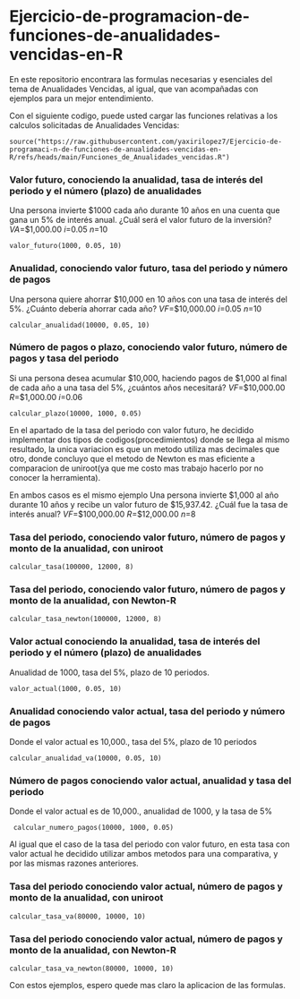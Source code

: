 # Ejercicio-de-programacion-de-funciones-de-anualidades-vencidas-en-R

En este repositorio encontrara las formulas necesarias y esenciales del tema de Anualidades Vencidas, al igual, que van acompañadas con ejemplos para un mejor entendimiento.

Con el siguiente codigo, puede usted  cargar las funciones relativas a los calculos solicitadas de Anualidades Vencidas:

```{r}
source("https://raw.githubusercontent.com/yaxirilopez7/Ejercicio-de-programaci-n-de-funciones-de-anualidades-vencidas-en-R/refs/heads/main/Funciones_de_Anualidades_vencidas.R")
```


### Valor futuro, conociendo la anualidad, tasa de interés del periodo y el número (plazo) de anualidades

Una persona invierte $1000 cada año durante 10 años en una cuenta que gana un 5% de interés anual. ¿Cuál será el valor futuro de la inversión?
$VA$=$1,000.00
$i$=0.05 
$n$=10

```{r}
valor_futuro(1000, 0.05, 10) 
```


### Anualidad, conociendo valor futuro, tasa del periodo y número de pagos

Una persona quiere ahorrar $10,000 en 10 años con una tasa de interés del 5%. ¿Cuánto debería ahorrar cada año?
$VF$=$10,000.00
$i$=0.05 
$n$=10

```{r}
calcular_anualidad(10000, 0.05, 10)
```

### Número de pagos o plazo, conociendo valor futuro, número de pagos y tasa del periodo

Si una persona desea acumular $10,000, haciendo pagos de $1,000 al final de cada año a una tasa del 5%, ¿cuántos años necesitará?
$VF$=$10,000.00
$R$=$1,000.00 
$i$=0.06

```{r}
calcular_plazo(10000, 1000, 0.05)
```



En el apartado de la tasa del periodo con valor futuro, he decidido implementar dos tipos de codigos(procedimientos) donde se llega al mismo resultado, la unica variacion es que un metodo utiliza mas decimales que otro, donde concluyo que el metodo de Newton es mas eficiente a comparacion de uniroot(ya que me costo mas trabajo hacerlo por no conocer la herramienta).

En ambos casos es el mismo ejemplo
Una persona invierte $1,000 al año durante 10 años y recibe un valor futuro de $15,937.42. ¿Cuál fue la tasa de interés anual?
$VF$=$100,000.00
$R$=$12,000.00 
$n$=8


### Tasa del periodo, conociendo valor futuro, número de pagos y monto de la anualidad, con uniroot


```{r}
calcular_tasa(100000, 12000, 8)
```

### Tasa del periodo, conociendo valor futuro, número de pagos y monto de la anualidad, con Newton-R


```{r}
calcular_tasa_newton(100000, 12000, 8)
```


### Valor actual conociendo la anualidad, tasa de interés del periodo y el número (plazo) de anualidades

Anualidad de 1000, tasa del 5%, plazo de 10 periodos.

```{r}
valor_actual(1000, 0.05, 10) 
```


### Anualidad conociendo valor actual, tasa del periodo y número de pagos

Donde el valor actual es 10,000., tasa del 5%, plazo de 10 periodos

```{r}
calcular_anualidad_va(10000, 0.05, 10)
```


### Número de pagos conociendo valor actual, anualidad y tasa del periodo

Donde el valor actual es de 10,000., anualidad de 1000, y la tasa de 5%

```{r}
 calcular_numero_pagos(10000, 1000, 0.05)
```



Al igual que el caso de la tasa del periodo con valor futuro, en esta tasa con valor actual he decidido utilizar ambos metodos para una comparativa, y por las mismas razones anteriores.

### Tasa del periodo conociendo valor actual, número de pagos y monto de la anualidad, con uniroot


```{r}
calcular_tasa_va(80000, 10000, 10)
```


### Tasa del periodo conociendo valor actual, número de pagos y monto de la anualidad, con Newton-R


```{r}
calcular_tasa_va_newton(80000, 10000, 10)
```


Con estos ejemplos, espero quede mas claro la aplicacion de las formulas.

